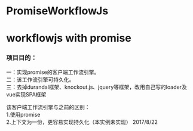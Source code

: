 # PromiseWorkflowJs
<h1>workflowjs with promise </h1>
<p>
<h3>项目目的：</h3>
    一：实现promise的客户端工作流引擎。<br/>
    二：该工作流引擎可持久化。<br/>
    三：去掉durandal框架、knockout.js、jquery等框架，改用自己写的loader及vue实现SPA框架<br/>
    </p>
    <p>
    该客户端工作流引擎与之前的区别：<br/>
    1.使用promise<br/>
    2.上下文为一份，更容易实现持久化（本实例未实现） 2017/8/22<br/>
    </p>